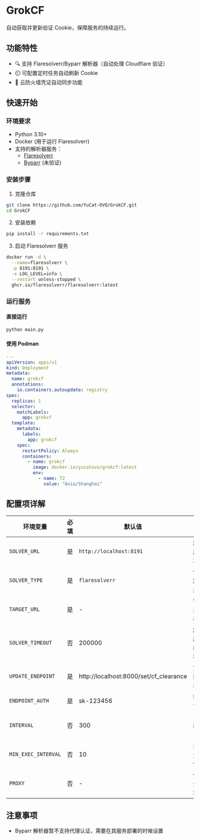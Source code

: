 # GrokCF

自动获取并更新验证 Cookie，保障服务的持续运行。

## 功能特性

- 🔍 支持 Flaresolverr/Byparr 解析器（自动处理 Cloudflare 验证）
- ⏲️ 可配置定时任务自动刷新 Cookie
- 📡 云防火墙凭证自动同步功能

## 快速开始

### 环境要求

- Python 3.10+
- Docker (用于运行 Flaresolverr)
- 支持的解析器服务：
    - [Flaresolverr](https://github.com/FlareSolverr/FlareSolverr)
    - [Byparr](https://github.com/ThePhaseless/Byparr) (未验证)

### 安装步骤

1. 克隆仓库

```bash
git clone https://github.com/YuCat-OVO/GrokCF.git
cd GrokCF
```

2. 安装依赖

```bash
pip install -r requirements.txt
```

3. 启动 Flaresolverr 服务

```bash
docker run -d \
  --name=flaresolverr \
  -p 8191:8191 \
  -e LOG_LEVEL=info \
  --restart unless-stopped \
  ghcr.io/flaresolverr/flaresolverr:latest
```

### 运行服务

#### 直接运行
```bash
python main.py
```

#### 使用 Podman
```yaml
---
apiVersion: apps/v1
kind: Deployment
metadata:
  name: grokcf
  annotations:
    io.containers.autoupdate: registry
spec:
  replicas: 1
  selector:
    matchLabels:
      app: grokcf
  template:
    metadata:
      labels:
        app: grokcf
    spec:
      restartPolicy: Always
      containers:
        - name: grokcf
          image: docker.io/yucatovo/grokcf:latest
          env:
            - name: TZ
              value: "Asia/Shanghai"
```

## 配置项详解

| 环境变量                | 必填 | 默认值                                    | 说明          |
|---------------------|----|----------------------------------------|-------------|
| `SOLVER_URL`        | 是  | `http://localhost:8191`                | 解析器服务地址     |
| `SOLVER_TYPE`       | 是  | `flaresolverr`                         | 使用的解析器类型    |
| `TARGET_URL`        | 是  | -                                      | 需要绕过的目标网站   |
| `SOLVER_TIMEOUT`    | 否  | 200000                                 | 解析器超时时间（毫秒） |
| `UPDATE_ENDPOINT`   | 是  | http://localhost:8000/set/cf_clearance | 凭证更新API地址   |
| `ENDPOINT_AUTH`     | 是  | sk-123456                              | 端点认证密钥      |
| `INTERVAL`          | 否  | 300                                    | 自动刷新间隔（秒）   |
| `MIN_EXEC_INTERVAL` | 否  | 10                                     | 最小任务间隔保护    |
| `PROXY`             | 否  | -                                      | 代理服务器地址     |

## 注意事项

- Byparr 解析器暂不支持代理认证，需要在其服务部署的时候设置
